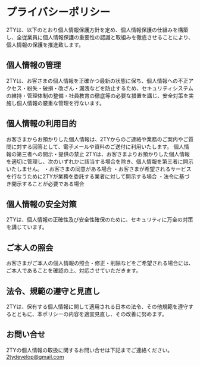 # プライバシーポリシー

2TYは、以下のとおり個人情報保護方針を定め、個人情報保護の仕組みを構築し、全従業員に個人情報保護の重要性の認識と取組みを徹底させることにより、個人情報の保護を推進致します。

## 個人情報の管理
2TYは、お客さまの個人情報を正確かつ最新の状態に保ち、個人情報への不正アクセス・紛失・破損・改ざん・漏洩などを防止するため、セキュリティシステムの維持・管理体制の整備・社員教育の徹底等の必要な措置を講じ、安全対策を実施し個人情報の厳重な管理を行ないます。

## 個人情報の利用目的
お客さまからお預かりした個人情報は、2TYからのご連絡や業務のご案内やご質問に対する回答として、電子メールや資料のご送付に利用いたします。
個人情報の第三者への開示・提供の禁止
2TYは、お客さまよりお預かりした個人情報を適切に管理し、次のいずれかに該当する場合を除き、個人情報を第三者に開示いたしません。
・お客さまの同意がある場合
・お客さまが希望されるサービスを行なうために2TYが業務を委託する業者に対して開示する場合
・法令に基づき開示することが必要である場合

## 個人情報の安全対策
2TYは、個人情報の正確性及び安全性確保のために、セキュリティに万全の対策を講じています。

## ご本人の照会
お客さまがご本人の個人情報の照会・修正・削除などをご希望される場合には、ご本人であることを確認の上、対応させていただきます。

## 法令、規範の遵守と見直し
2TYは、保有する個人情報に関して適用される日本の法令、その他規範を遵守するとともに、本ポリシーの内容を適宜見直し、その改善に努めます。

## お問い合せ
2TYの個人情報の取扱に関するお問い合せは下記までご連絡ください。
2tydevelop@gmail.com
